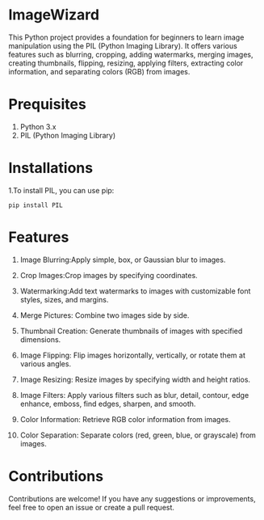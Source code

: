 # ImageWizard
This Python project provides a foundation for beginners to learn image manipulation using the PIL (Python Imaging Library).
It offers various features such as blurring, cropping, adding watermarks, merging images, creating thumbnails, flipping, resizing, applying filters, extracting color information,
and separating colors (RGB) from images.

# Prequisites
1. Python 3.x
2. PIL (Python Imaging Library)

# Installations
1.To install PIL, you can use pip:
            
    pip install PIL

# Features
1. Image Blurring:Apply simple, box, or Gaussian blur to images.

2. Crop Images:Crop images by specifying coordinates.

3. Watermarking:Add text watermarks to images with customizable font styles, sizes, and margins.

4. Merge Pictures: Combine two images side by side.

5. Thumbnail Creation:  Generate thumbnails of images with specified dimensions.

6. Image Flipping:
  Flip images horizontally, vertically, or rotate them at various angles.

7. Image Resizing: 
  Resize images by specifying width and height ratios.

8. Image Filters: 
  Apply various filters such as blur, detail, contour, edge enhance, emboss, find edges, sharpen, and smooth.

9. Color Information: 
  Retrieve RGB color information from images.

10. Color Separation: 
  Separate colors (red, green, blue, or grayscale) from images.

# Contributions
Contributions are welcome! If you have any suggestions or improvements, feel free to open an issue or create a pull request.
